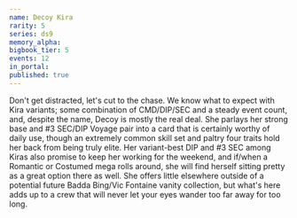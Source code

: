 ```yaml
---
name: Decoy Kira
rarity: 5
series: ds9
memory_alpha:
bigbook_tier: 5
events: 12
in_portal:
published: true
---
```


Don't get distracted, let's cut to the chase. We know what to expect with Kira variants; some combination of CMD/DIP/SEC and a steady event count, and, despite the name, Decoy is mostly the real deal. She parlays her strong base and #3 SEC/DIP Voyage pair into a card that is certainly worthy of daily use, though an extremely common skill set and paltry four traits hold her back from being truly elite. Her variant-best DIP and #3 SEC among Kiras also promise to keep her working for the weekend, and if/when a Romantic or Costumed mega rolls around, she will find herself sitting pretty as a great option there as well. She offers little elsewhere outside of a potential future Badda Bing/Vic Fontaine vanity collection, but what's here adds up to a crew that will never let your eyes wander too far away for too long.
